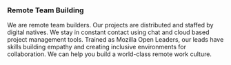﻿### Remote Team Building
We are remote team builders. Our projects are distributed and staffed by digital natives. We stay in constant contact using chat and cloud based project management tools. Trained as Mozilla Open Leaders, our leads have skills building empathy and creating inclusive environments for collaboration. We can help you build a world-class remote work culture.